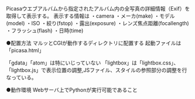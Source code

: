 Picasaウエブアルバムから指定されたアルバム内の全写真の詳細情報（Exif）を取得して表示する。
表示する情報は
・camera
・メーカ(make)
・モデル(model)
・ISO
・絞り(fstop)
・露出(exposure)
・レンズ焦点距離(focallength)
・フラッシュ(flash)
・日時(time)

●配置方法
マルッとCGIが動作するディレクトリに配置する
起動ファイルは「picasa.html」

「gdata」「atom」は特にいじっていない
「lightbox」は「lightbox.css」、「lightbox.js」で表示位置の調整,JSファイル、スタイルの参照部分の調整を行なっている。

●動作環境
Webサーバ上でPythonが実行可能であること


